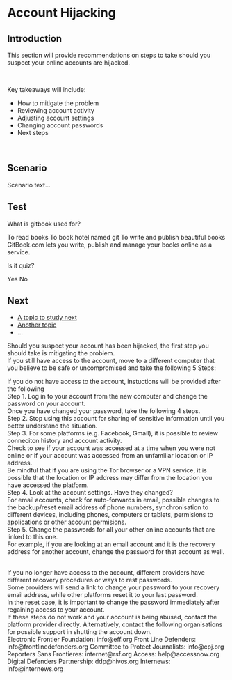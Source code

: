 # Account Hijacking
## Introduction
This section will provide recommendations on steps to take should you suspect your online accounts are hijacked.

<br>

Key takeaways will include:
- How to mitigate the problem
- Reviewing account activity
- Adjusting account settings
- Changing account passwords
- Next steps
<br>



## Scenario
Scenario text...

## Test
<quiz name="Gitbook Quiz">
    <question multiple>
        <p>What is gitbook used for?</p>
        <answer correct>To read books</answer>
        <answer>To book hotel named git</answer>
        <answer correct>To write and publish beautiful books</answer>
        <explanation>GitBook.com lets you write, publish and manage your books online as a service.</explanation>
    </question>
    <question>
        <p>Is it quiz?</p>
        <answer correct>Yes</answer>
        <answer>No</answer>
    </question>
</quiz>

## Next
 * [A topic to study next](en/topics/_topic/_unit/index.md)
 * [Another topic](en/topics/_topic/_unit/index.md)
 * ...

Should you suspect your account has been hijacked, the first step you should take is mitigating the problem.
<br>
If you still have access to the account, move to a different computer that you believe to be safe or uncompromised and take the following 5 Steps:


If you do not have access to the account, instuctions will be provided after the following 
<br>
Step 1. Log in to your account from the new computer and change the password on your account.
<br>
Once you have changed your password, take the following 4 steps.
<br>
Step 2. Stop using this account for sharing of sensitive information until you better understand the situation.
<br>
Step 3. For some platforms (e.g. Facebook, Gmail), it is possible to review conneciton history and account activity.
<br>
Check to see if your account was accessed at a time when you were not online or if your account was accessed from an unfamiliar location or IP address. 
<br>
Be mindful that if you are using the Tor browser or a VPN service, it is possible that the location or IP address may differ from the location you have accessed the platform.
<br>
Step 4. Look at the account settings. Have they changed?
<br>
For email accounts, check for auto-forwards in email, possible changes to the backup/reset email address of phone numbers, synchronisation to different devices, including phones, computers or tablets, permisions to applications or other account permisions.
<br>
Step 5. Change the passwords for all your other online accounts that are linked to this one.
<br>
For example, if you are looking at an email account and it is the recovery address for another account, change the password for that account as well.

<br>
If you no longer have access to the account, different providers have different recovery procedures or ways to rest passwords.
<br>
Some providers will send a link to change your password to your recovery email address, while other platforms reset it to your last password.
<br>
In the reset case, it is important to change the password immediately after regaining access to your account.
<br>
If these steps do not work and your account is being abused, contact the platform provider directly. Alternatively, contact the following organisations for possible support in shutting the account down.
<br>
Electronic Frontier Foundation: info@eff.org
Front Line Defenders: info@frontlinedefenders.org
Committee to Protect Journalists: info@cpj.org
Reporters Sans Frontieres: internet@rsf.org
Access: help@accessnow.org
Digital Defenders Partnership: ddp@hivos.org
Internews: info@internews.org


